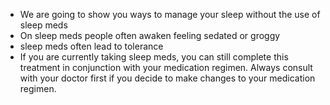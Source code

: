 * We are going to show you ways to manage your sleep without the use of sleep meds
* On sleep meds people often awaken feeling sedated or groggy
* sleep meds often lead to tolerance
* If you are currently taking sleep meds, you can still complete this treatment
  in conjunction with your medication regimen. Always consult with your doctor
  first if you decide to make changes to your medication regimen.